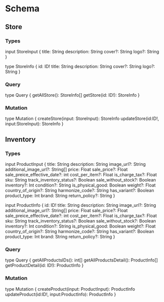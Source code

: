 # Schema

## Store

### Types
input StoreInput {
  title: String
  description: String
  cover?: String
  logo?: String
}

type StoreInfo {
  id: ID!
  title: String
  description: String
  cover?: String
  logo?: String
}

### Query
type Query {
  getAllStore(): StoreInfo[]
  getStore(id: ID!): StoreInfo
}

### Mutation
type Mutation {
  createStore(input: StoreInput): StoreInfo
  updateStore(id:ID!, input:StoreInput): StoreInfo
}

## Inventory

### Types
input ProductInput {
  title: String
  description: String
  image_url?: String
  additional_image_url?: String[]
  price: Float
  sale_price?: Float
  sale_preice_effective_date?: int
  cost_per_item?: Float
  is_charge_tax?: Float
  sku: String
  track_inventory_status?: Boolean
  sale_without_stock?: Boolean
  inventory?: Int
  condition?: String
  is_physical_good: Boolean
  weight?: Float
  country_of_origin?: String
  harmonize_code?: String
  has_variant?: Boolean
  product_type: Int
  brand: String
  return_policy?: String
}

input ProductInfo {
  id: ID!
  title: String
  description: String
  image_url?: String
  additional_image_url?: String[]
  price: Float
  sale_price?: Float
  sale_preice_effective_date?: int
  cost_per_item?: Float
  is_charge_tax?: Float
  sku: String
  track_inventory_status?: Boolean
  sale_without_stock?: Boolean
  inventory?: Int
  condition?: String
  is_physical_good: Boolean
  weight?: Float
  country_of_origin?: String
  harmonize_code?: String
  has_variant?: Boolean
  product_type: Int
  brand: String
  return_policy?: String
}

### Query
type Query {
  getAllProductsIDs(): int[]
  getAllProductsDetail(): ProductInfo[]
  getProductDetail(id: ID!): ProductInfo
}

### Mutation
type Mutation {
  createProduct(input: ProductInput): ProductInfo
  updateProduct(id:ID!, input:ProductInfo): ProductInfo
}